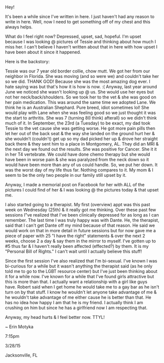 Hey!

It's been a while since I've written in here. I just haven't had any reason to write in here. Well, now I need to get something off of my chest and this always helps.

What do I feel right now? Depressed, upset, sad, hopeful. I'm upset because I was looking @ pictures of Tessie and thinking about how much I miss her. I can't believe I haven't written about that in here with how upset I have been about it since it happened.

Here is the backstory:

Tessie was our 7 year old border collie, chow mutt. We got her from our neighbor in Florida. She was moving (and so were we) and couldn't take her so we did. THANK GOD! Because she was the most amazing dog ever. I hate saying was but that's how it is how is now. :( Anyway, last year around June we noticed she wasn't looking up @ us. She would use her eyes but not her neck/back/shoulders. So we took her to the vet & she was good on her pain medication. This was around the same time we adopted Lane. We think he is an Australian Shephard. Pure breed, idiot sometimes lol! She would play with Lane when she was feeling good so we just thought it was the start to arthritis. She was 7 (turning 8(I think) afterall) so we didn't think much of it. In September, the 23rd (a Tuesday) to be exact, my dad took Tessie to the vet cause she was getting worse. He got more pain pills then let her out of the back seat & the way she landed on the ground hurt her & she wouldn’t (couldn't) get up so my dad picked her up & drove her straight back there & they sent him to a place in Montgomery, AL. They did an MRI & the next day we found out the results. She was positive for Cancer. She it it in her T4 vertebrate. We could have done chemo therapy but she would have been in worse pain & she was paralyzed from the neck down so it would have been more than any of us could handle. So, we put her down. It was the worst day of my life thus far. Nothing compares to it. My mom & I seem to be the only two people in our family still upset by it.

Anyway, I made a memorial post on Facebook for her with ALL of the pictures I could find of her & I was looking @ the pictures today & that upset me.

I also started going to a therapist. My first (overview) appt was this past week on Wednesday (25th) & it really got me thinking. Over these past few sessions I"ve realized that I've been clinically depressed for as long as I can remember. The last time I was truly happy was with Dante. He, the therapist, said that I can't get Dante off my mind because of that reason. He said we would work on that in more detail in future sessions but for now gave me a piece of paper with 25 "I have the right" statements & over the next 2 weeks, choose 2 a day & say them in the mirror to myself. I've gotten up to #5 thus far & I haven't really been affected (effected?) by them. It is my "Personal Bill of Rights." I can't wait until I actually believe this stuff!

Since the first session I've also realized that I'm bi-sexual. I've known I was bi-curious for a while but it wasn't anything the therapist said (as he only told me to go to the LGBT resource center) but I've just been thinking about it for a while now. I've known for a while that I've found girls attractive but this is more than that. I actually want a relationship with a girl like guys have. Robert said when I get home he would take me to a gay bar as he isn't turn on by that stuff. I know he wouldn't let anyone take advantage of me & he wouldn't take advantage of me either cause he is better than that. He has no idea how happy I am that he is my friend. I actually think I am crushing on him but since he has a girlfriend now I am respecting that.

Anyway, my head hurts & I feel better now. TTYL!

~ Erin Motyka

7:15pm

3/28/15

Jacksonville, FL